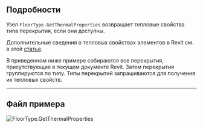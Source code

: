 ## Подробности
Узел `FloorType.GetThermalProperties` возвращает тепловые свойства типа перекрытия, если они доступны.

Дополнительные сведения о тепловых свойствах элементов в Revit см. в этой [статье](https://help.autodesk.com/view/RVT/2024/RUS/?guid=GUID-3C378374-D360-4207-A558-3500922A452E).

В приведенном ниже примере собираются все перекрытия, присутствующие в текущем документе Revit. Затем перекрытия группируются по типу. Типы перекрытий запрашиваются для получения их тепловых свойств.
___
## Файл примера

![FloorType.GetThermalProperties](./Revit.Elements.FloorType.GetThermalProperties_img.jpg)
